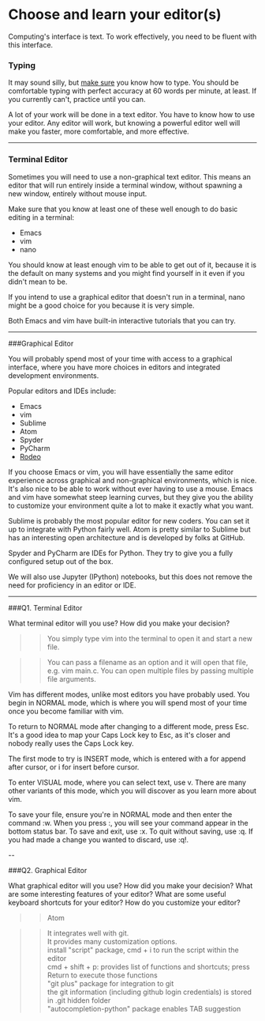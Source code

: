 # Choose and learn your editor(s)


Computing's interface is text. To work effectively, you need to be fluent with this interface.


### Typing

It may sound silly, but [make sure](http://www.typingtest.com/) you know how to type. You should be comfortable typing with perfect accuracy at 60 words per minute, at least. If you currently can't, practice until you can.

A lot of your work will be done in a text editor. You have to know how to use your editor. Any editor will work, but knowing a powerful editor well will make you faster, more comfortable, and more effective.

---

### Terminal Editor

Sometimes you will need to use a non-graphical text editor. This means an editor that will run entirely inside a terminal window, without spawning a new window, entirely without mouse input.

Make sure that you know at least one of these well enough to do basic editing in a terminal:

 * Emacs
 * vim
 * nano

You should know at least enough vim to be able to get out of it, because it is the default on many systems and you might find yourself in it even if you didn't mean to be.

If you intend to use a graphical editor that doesn't run in a terminal, nano might be a good choice for you because it is very simple.

Both Emacs and vim have built-in interactive tutorials that you can try.



---

###Graphical Editor

You will probably spend most of your time with access to a graphical interface, where you have more choices in editors and integrated development environments.

Popular editors and IDEs include:

 * Emacs
 * vim
 * Sublime
 * Atom
 * Spyder
 * PyCharm
 * [Rodeo](http://blog.yhat.com/posts/introducing-rodeo.html)

If you choose Emacs or vim, you will have essentially the same editor experience across graphical and non-graphical environments, which is nice. It's also nice to be able to work without ever having to use a mouse. Emacs and vim have somewhat steep learning curves, but they give you the ability to customize your environment quite a lot to make it exactly what you want.

Sublime is probably the most popular editor for new coders. You can set it up to integrate with Python fairly well. Atom is pretty similar to Sublime but has an interesting open architecture and is developed by folks at GitHub.

Spyder and PyCharm are IDEs for Python. They try to give you a fully configured setup out of the box.

We will also use Jupyter (IPython) notebooks, but this does not remove the need for proficiency in an editor or IDE.

---

###Q1. Terminal Editor

What terminal editor will you use? How did you make your decision?

>>You simply type vim into the terminal to open it and start a new file.

>>You can pass a filename as an option and it will open that file, e.g. vim main.c. You can open multiple files by passing multiple file arguments.  

Vim has different modes, unlike most editors you have probably used. You begin in NORMAL mode, which is where you will spend most of your time once you become familiar with vim.

To return to NORMAL mode after changing to a different mode, press Esc. It's a good idea to map your Caps Lock key to Esc, as it's closer and nobody really uses the Caps Lock key.

The first mode to try is INSERT mode, which is entered with a for append after cursor, or i for insert before cursor.

To enter VISUAL mode, where you can select text, use v. There are many other variants of this mode, which you will discover as you learn more about vim.

To save your file, ensure you're in NORMAL mode and then enter the command :w. When you press :, you will see your command appear in the bottom status bar. To save and exit, use :x. To quit without saving, use :q. If you had made a change you wanted to discard, use :q!.

--

###Q2. Graphical Editor

What graphical editor will you use? How did you make your decision? What are some interesting features of your editor? What are some useful keyboard shortcuts for your editor? How do you customize your editor?

>> Atom

>>It integrates well with git.  
>>It provides many customization options.  
>>install "script" package, cmd + i to run the script within the editor  
>>cmd + shift + p: provides list of functions and shortcuts; press Return to execute those functions  
>>"git plus" package for integration to git  
>> the git information (including github login credentials) is stored in .git hidden folder  
>> "autocompletion-python" package enables TAB suggestion
